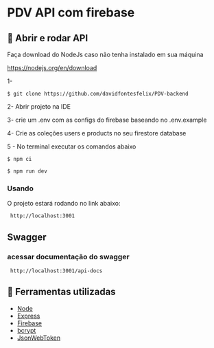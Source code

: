 <h1>PDV API com firebase</h1>

## 📂 Abrir e rodar API
Faça download do NodeJs caso não tenha instalado em sua máquina

https://nodejs.org/en/download

1-
  ```
  $ git clone https://github.com/davidfontesfelix/PDV-backend
  ```
2- Abrir projeto na IDE 

3- crie um .env com as configs do firebase baseando no .env.example

4- Crie as coleções users e products no seu firestore database

5 - No terminal executar os comandos abaixo

  ```
  $ npm ci
  ```
  ```
  $ npm run dev
  ```
### Usando
O projeto estará rodando no link abaixo: 

 ```
  http://localhost:3001
  ```

## Swagger
### acessar documentação do swagger

 ```
  http://localhost:3001/api-docs
  ```
## 🔨 Ferramentas utilizadas
 - [Node](https://nodejs.org/en)
 - [Express](https://expressjs.com/pt-br/)
 - [Firebase](https://firebase.google.com/?hl=pt-br)
 - [bcrypt](https://www.npmjs.com/package/bcrypt)
 - [JsonWebToken](https://www.npmjs.com/package/jsonwebtoken)